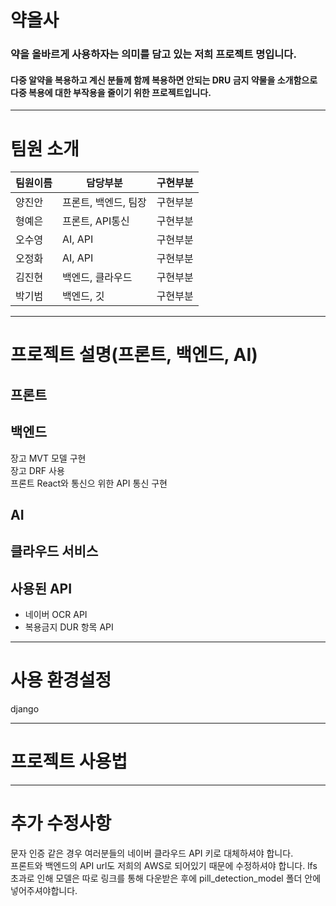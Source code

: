 # 약올사
### 약을 올바르게 사용하자는 의미를 담고 있는 저희 프로젝트 명입니다.
#### 다중 알약을 복용하고 계신 분들께 함께 복용하면 안되는 DRU 금지 약물을 소개함으로 다중 복용에 대한 부작용을 줄이기 위한 프로젝트입니다.


<hr>

# 팀원 소개
|팀원이름|담당부분|구현부분|
|------|---|---|
|양진안|프론트, 백엔드, 팀장|구현부분|
|형예은|프론트, API통신|구현부분|
|오수영|AI, API|구현부분|
|오정화|AI, API|구현부분|
|김진현|백엔드, 클라우드|구현부분|
|박기범|백엔드, 깃|구현부분|


<hr>

# 프로젝트 설명(프론트, 백엔드, AI)
## 프론트

## 백엔드
장고 MVT 모델 구현<br>
장고 DRF 사용<br>
프론트 React와 통신으 위한 API 통신 구현<br>

## AI

## 클라우드 서비스

## 사용된 API
- 네이버 OCR API
- 복용금지 DUR 항목 API

<hr>

# 사용 환경설정
django 


<hr>

# 프로젝트 사용법


<hr>

# 추가 수정사항
문자 인증 같은 경우 여러분들의 네이버 클라우드 API 키로 대체하셔야 합니다.<br>
프론트와 백엔드의 API url도 저희의 AWS로 되어있기 때문에 수정하셔야 합니다.
lfs 초과로 인해 모델은 따로 링크를 통해 다운받은 후에 pill_detection_model 폴더 안에 넣어주셔야합니다.


